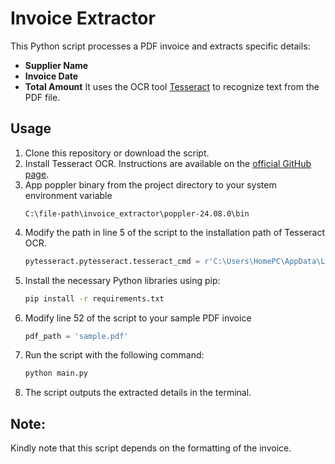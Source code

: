 # Invoice Extractor
This Python script processes a PDF invoice and extracts specific details: 
- **Supplier Name**
- **Invoice Date**
- **Total Amount**
It uses the OCR tool [Tesseract](https://github.com/tesseract-ocr/tesseract) to recognize text from the PDF file.

## Usage
1. Clone this repository or download the script.
2. Install Tesseract OCR. Instructions are available on the [official GitHub page](https://github.com/tesseract-ocr/tesseract).
3. App poppler binary from the project directory to your system environment variable
    ```envfile
    C:\file-path\invoice_extractor\poppler-24.08.0\bin
    ```
4. Modify the path in line 5 of the script to the installation path of Tesseract OCR.
    ```python
    pytesseract.pytesseract.tesseract_cmd = r'C:\Users\HomePC\AppData\Local\Programs\Tesseract-OCR\tesseract.exe'
    ```
5. Install the necessary Python libraries using pip:
     ```bash
     pip install -r requirements.txt
     ```
6. Modify line 52 of the script to your sample PDF invoice
    ```python
    pdf_path = 'sample.pdf'
    ```
7. Run the script with the following command:
   ```bash
   python main.py
   ```
8. The script outputs the extracted details in the terminal.


## Note:
Kindly note that this script depends on the formatting of the invoice.
